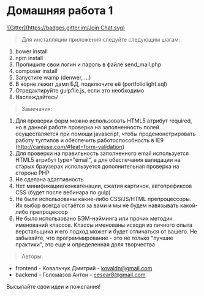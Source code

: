 # Домашняя работа 1
[![Gitter](https://badges.gitter.im/Join Chat.svg)](https://gitter.im/kovaldn/portfolio-site?utm_source=badge&utm_medium=badge&utm_campaign=pr-badge&utm_content=badge)

> Для инсталляции приложения следуйте следующим шагам:

1. bower install
2. npm install
3. Пропишите свои логин и пароль в файле send_mail.php
4. composer install
5. Запустите wamp (denwer, ...)
6. В корне лежит дамп БД, подключите её (portfoliolight.sql)
7. Отредактируйте gulpfile.js, если это необходимо
8. Наслаждайтесь!

> Замечания:

1. Для проверки форм можно использовать HTML5 атрибут required, но в данной работе проверка на заполненность полей осуществляется при помощи javascript, чтобы продемонстрировать работу тултипов и обеспечить работоспособность в IE9 (http://caniuse.com/#feat=form-validation)
2. Для проверки на правильность заполненного email используется HTML5 атрибут type="email", а для обеспечания валидации на старых браузерах используется дополнительная проверка на стороне PHP
3. Не сделана адаптивность
4. Нет минификации/конкатенации, сжатия картинок, автопрефиксов CSS (будет после вебинара по gulp)
5. Не были использованы какие-либо CSS/JS/HTML препроцессоры. Их выбор всегда остаётся за вами и мы не будем навязывать какой-либо препроцессор
6. Не было использовано БЭМ-нэйминга или прочих методик именований классов. Классы именованы исходя из личного опыта верстальщика и его подход может и будет отличаться от вашего. Не забывайте, что программирование - это не только "лучшие практики", это еще и определенная доля творчества

> Авторы:

* frontend - Ковальчук Дмитрий - kovaldn@gmail.com
* backend - Голомазов Антон - cesear8@gmail.com

Высылайте свои идеи и пожелания!